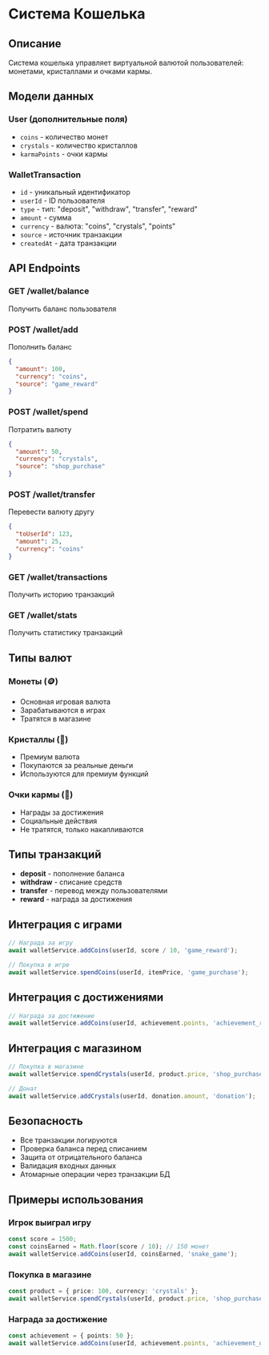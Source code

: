 # Система Кошелька

## Описание
Система кошелька управляет виртуальной валютой пользователей: монетами, кристаллами и очками кармы.

## Модели данных

### User (дополнительные поля)
- `coins` - количество монет
- `crystals` - количество кристаллов
- `karmaPoints` - очки кармы

### WalletTransaction
- `id` - уникальный идентификатор
- `userId` - ID пользователя
- `type` - тип: "deposit", "withdraw", "transfer", "reward"
- `amount` - сумма
- `currency` - валюта: "coins", "crystals", "points"
- `source` - источник транзакции
- `createdAt` - дата транзакции

## API Endpoints

### GET /wallet/balance
Получить баланс пользователя

### POST /wallet/add
Пополнить баланс
```json
{
  "amount": 100,
  "currency": "coins",
  "source": "game_reward"
}
```

### POST /wallet/spend
Потратить валюту
```json
{
  "amount": 50,
  "currency": "crystals",
  "source": "shop_purchase"
}
```

### POST /wallet/transfer
Перевести валюту другу
```json
{
  "toUserId": 123,
  "amount": 25,
  "currency": "coins"
}
```

### GET /wallet/transactions
Получить историю транзакций

### GET /wallet/stats
Получить статистику транзакций

## Типы валют

### Монеты (🪙)
- Основная игровая валюта
- Зарабатываются в играх
- Тратятся в магазине

### Кристаллы (💎)
- Премиум валюта
- Покупаются за реальные деньги
- Используются для премиум функций

### Очки кармы (🌟)
- Награды за достижения
- Социальные действия
- Не тратятся, только накапливаются

## Типы транзакций

- **deposit** - пополнение баланса
- **withdraw** - списание средств
- **transfer** - перевод между пользователями
- **reward** - награда за достижения

## Интеграция с играми

```typescript
// Награда за игру
await walletService.addCoins(userId, score / 10, 'game_reward');

// Покупка в игре
await walletService.spendCoins(userId, itemPrice, 'game_purchase');
```

## Интеграция с достижениями

```typescript
// Награда за достижение
await walletService.addCoins(userId, achievement.points, 'achievement_reward');
```

## Интеграция с магазином

```typescript
// Покупка в магазине
await walletService.spendCrystals(userId, product.price, 'shop_purchase');

// Донат
await walletService.addCrystals(userId, donation.amount, 'donation');
```

## Безопасность

- Все транзакции логируются
- Проверка баланса перед списанием
- Защита от отрицательного баланса
- Валидация входных данных
- Атомарные операции через транзакции БД

## Примеры использования

### Игрок выиграл игру
```typescript
const score = 1500;
const coinsEarned = Math.floor(score / 10); // 150 монет
await walletService.addCoins(userId, coinsEarned, 'snake_game');
```

### Покупка в магазине
```typescript
const product = { price: 100, currency: 'crystals' };
await walletService.spendCrystals(userId, product.price, 'shop_purchase');
```

### Награда за достижение
```typescript
const achievement = { points: 50 };
await walletService.addCoins(userId, achievement.points, 'achievement_unlocked');
```




